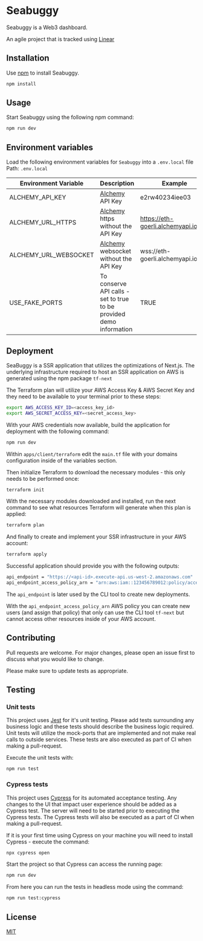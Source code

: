 # Seabuggy
Seabuggy is a Web3 dashboard.

An agile project that is tracked using [Linear](https://linear.app/seabuggy/team/SEA/active)

## Installation

Use [npm](https://www.npmjs.com/) to install Seabuggy.

```bash
npm install
```

## Usage

Start Seabuggy using the following npm command:

```bash
npm run dev
```

## Environment variables

Load the following environment variables for `Seabuggy` into a `.env.local` file <br />
Path: `.env.local`

| Environment Variable  | Description  | Example |
|---|---|---|
| ALCHEMY_API_KEY  | [Alchemy](https://www.alchemy.com/) API Key | e2rw40234iee03 |
| ALCHEMY_URL_HTTPS  | [Alchemy](https://www.alchemy.com/) https without the API Key  | https://eth-goerli.alchemyapi.io/v2/ |
| ALCHEMY_URL_WEBSOCKET  | [Alchemy](https://www.alchemy.com/) websocket without the API Key  | wss://eth-goerli.alchemyapi.io/v2/ |
| USE_FAKE_PORTS | To conserve API calls - set to true to be provided demo information | TRUE

## Deployment

SeaBuggy is a SSR application that utilizes the optimizations of Next.js.  The underlying infrastructure required to host an SSR application on AWS is generated using the npm package `tf-next`

The Terraform plan will utilize your AWS Access Key & AWS Secret Key and they need to be available to your terminal prior to these steps:

```bash
export AWS_ACCESS_KEY_ID=<access_key_id>
export AWS_SECRET_ACCESS_KEY=<secret_access_key>
```

With your AWS credentials now available, build the application for deployment with the following command:

```bash
npm run dev
```

Within `apps/client/terraform` edit the `main.tf` file with your domains configuration inside of the variables section.

Then initialize Terraform to download the necessary modules - this only needs to be performed once:

```bash
terraform init
```

With the necessary modules downloaded and installed, run the next command to see what resources Terraform will generate when this plan is applied:

```bash
terraform plan
```

And finally to create and implement your SSR infrastructure in your AWS account:

```bash
terraform apply
```

Successful application should provide you with the following outputs:

```bash
api_endpoint = "https://<api-id>.execute-api.us-west-2.amazonaws.com"
api_endpoint_access_policy_arn = "arn:aws:iam::123456789012:policy/access-api"
```

The `api_endpoint` is later used by the CLI tool to create new deployments.

With the `api_endpoint_access_policy_arn` AWS policy you can create new users (and assign that policy) that only can use the CLI tool `tf-next` but cannot access other resources inside of your AWS account.

## Contributing
Pull requests are welcome. For major changes, please open an issue first to discuss what you would like to change.

Please make sure to update tests as appropriate.

## Testing

### Unit tests
This project uses [Jest](https://jestjs.io/) for it's unit testing.  Please add tests surrounding any business logic and these tests should describe the business logic required.  Unit tests will utilize the mock-ports that are implemented and not make real calls to outside services.  These tests are also executed as part of CI when making a pull-request.

Execute the unit tests with:
```bash
npm run test
```

### Cypress tests
This project uses [Cypress](https://www.cypress.io/) for its automated acceptance testing.  Any changes to the UI that impact user experience should be added as a Cypress test.  The server will need to be started prior to executing the Cypress tests.  The Cypress tests will also be executed as a part of CI when making a pull-request.

If it is your first time using Cypress on your machine you will need to install Cypress - execute the command:
```bash
npx cypress open
```

Start the project so that Cypress can access the running page:
```bash
npm run dev
```

From here you can run the tests in headless mode using the command:
```bash
npm run test:cypress
```

## License
[MIT](https://choosealicense.com/licenses/mit/)
